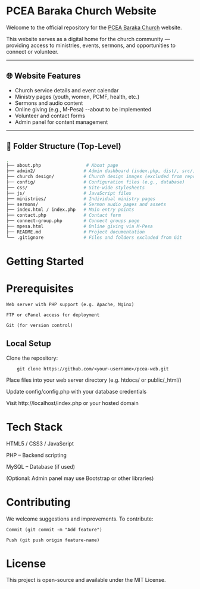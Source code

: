 # PCEA Baraka Church Website

Welcome to the official repository for the [PCEA Baraka Church](https://pceabarakachurch.org) website.

This website serves as a digital home for the church community — providing access to ministries, events, sermons, and opportunities to connect or volunteer.

---

## 🌐 Website Features

- Church service details and event calendar
- Ministry pages (youth, women, PCMF, health, etc.)
- Sermons and audio content
- Online giving (e.g., M-Pesa) --about to be implemented
- Volunteer and contact forms
- Admin panel for content management

---

## 📁 Folder Structure (Top-Level)

```bash
.
├── about.php                 # About page
├── admin2/                  # Admin dashboard (index.php, dist/, src/)
├── church design/           # Church design images (excluded from repo)
├── config/                  # Configuration files (e.g., database)
├── css/                     # Site-wide stylesheets
├── js/                      # JavaScript files
├── ministries/              # Individual ministry pages
├── sermons/                 # Sermon audio pages and assets
├── index.html / index.php   # Main entry points
├── contact.php              # Contact form
├── connect-group.php        # Connect groups page
├── mpesa.html               # Online giving via M-Pesa
├── README.md                # Project documentation
└── .gitignore               # Files and folders excluded from Git

```

# Getting Started
# Prerequisites
    Web server with PHP support (e.g. Apache, Nginx)

    FTP or cPanel access for deployment
 
    Git (for version control)

## Local Setup
Clone the repository:
```text
    git clone https://github.com/<your-username>/pcea-web.git
```
Place files into your web server directory (e.g. htdocs/ or public/_html/)

Update config/config.php with your database credentials

Visit http://localhost/index.php or your hosted domain

# Tech Stack
HTML5 / CSS3 / JavaScript

PHP – Backend scripting

MySQL – Database (if used)

(Optional: Admin panel may use Bootstrap or other libraries)

# Contributing
We welcome suggestions and improvements. To contribute:

```text
Commit (git commit -m "Add feature")

Push (git push origin feature-name)
```
# License
This project is open-source and available under the MIT License.


